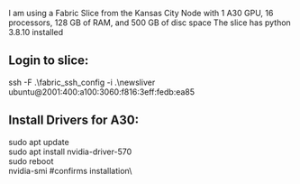 I am using a Fabric Slice from the Kansas City Node with 1 A30 GPU, 16 processors, 128 GB of RAM, and 500 GB of disc space
The slice has python 3.8.10 installed 



## Login to slice:
ssh -F .\fabric_ssh_config -i .\newsliver ubuntu@2001:400:a100:3060:f816:3eff:fedb:ea85

## Install Drivers for A30:
sudo apt update\
sudo apt install nvidia-driver-570\
sudo reboot\
nvidia-smi #confirms installation\



